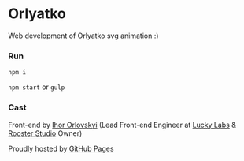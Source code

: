 # Orlyatko

Web development of Orlyatko svg animation :)

### Run

`npm i`

`npm start` or `gulp`

### Cast

Front-end by [Ihor Orlovskyi](http://ihororlovskyi.com) (Lead Front-end Engineer at [Lucky Labs](http://lucky-labs.com) & [Rooster Studio](http://rooooster.com) Owner)

Proudly hosted by [GitHub Pages](https://pages.github.com)

